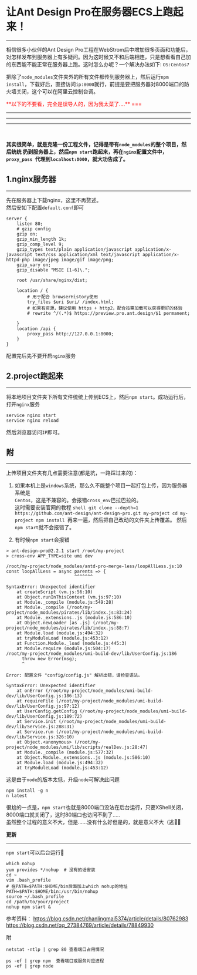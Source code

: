 # 让Ant Design Pro在服务器ECS上跑起来！
---
相信很多小伙伴的Ant Design Pro工程在WebStrom后中增加很多页面和功能后，对怎样发布到服务器上有多疑问。因为这时候又不和后端相连，只是想看看自己加的东西能不能正常在服务器上跑。这时怎么办呢？一个解决办法如下:
`OS:Centos7`

把除了`node_modules`文件夹外的所有文件都传到服务器上，然后运行`npm install`，下载好后，直接访问`ip:8000`就行，前提是要把服务器对8000端口的防火墙关闭，这个可以在阿里云控制台调。

<font color='red'>
**以下的不要看，完全是误导人的，因为我太菜了....**
===
</font>

---
---
---
<br/>

**其实很简单，就是克隆一份工程文件，记得是带有`node_modules`的整个项目，然后统统	扔到服务器上，然后`npm start`跑起来，再在`nginx`配置文件中，`proxy_pass `代理到`localhost:8000`，就大功告成了。**


## 1.nginx服务器
----
先在服务器上下载nginx，这里不再赘述。  
然后安如下配置`default.conf`即可  
```shell
server {
    listen 80;
    # gzip config
    gzip on;
    gzip_min_length 1k;
    gzip_comp_level 9;
    gzip_types text/plain application/javascript application/x-javascript text/css application/xml text/javascript application/x-httpd-php image/jpeg image/gif image/png;
    gzip_vary on;
    gzip_disable "MSIE [1-6]\.";

    root /usr/share/nginx/dist;

    location / {
        # 用于配合 browserHistory使用
        try_files $uri $uri/ /index.html;
        # 如果有资源，建议使用 https + http2，配合按需加载可以获得更好的体验
        # rewrite ^/(.*)$ https://preview.pro.ant.design/$1 permanent;

    }
    location /api {
        proxy_pass http://127.0.0.1:8000;
    }
}
```
配置完后先不要开启`nginx`服务

## 2.project跑起来
---
将本地项目文件夹下所有文件统统上传到ECS上，然后`npm start`。成功运行后，打开`nginx`服务
```shell
service nginx start
service nginx reload
```
然后浏览器访问`IP`即可。


## 附
---
上传项目文件夹有几点需要注意(都是坑，一路踩过来的)：

 1. 如果本机上是`windows`系统，那么久不能整个项目一起打包上传，因为服务器系统是   
    `Centos`，这是不兼容的。会报错`cross_env`巴拉巴拉的。  
        这时需要安装官网的教程 ```shell git clone --depth=1
        https://github.com/ant-design/ant-design-pro.git my-project cd
        my-project npm install ```再来一遍，然后把自己改动的文件夹上传覆盖。 然后`npm
        start`就不会报错了。

    
2. 有时候`npm start`会报错
```shell
> ant-design-pro@2.2.1 start /root/my-project
> cross-env APP_TYPE=site umi dev

/root/my-project/node_modules/antd-pro-merge-less/loopAllLess.js:10
const loopAllLess = async parents => {
                          ^^^^^^^

SyntaxError: Unexpected identifier
    at createScript (vm.js:56:10)
    at Object.runInThisContext (vm.js:97:10)
    at Module._compile (module.js:549:28)
    at Module._compile (/root/my-project/node_modules/pirates/lib/index.js:83:24)
    at Module._extensions..js (module.js:586:10)
    at Object.newLoader [as .js] (/root/my-project/node_modules/pirates/lib/index.js:88:7)
    at Module.load (module.js:494:32)
    at tryModuleLoad (module.js:453:12)
    at Function.Module._load (module.js:445:3)
    at Module.require (module.js:504:17)
/root/my-project/node_modules/umi-build-dev/lib/UserConfig.js:186
      throw new Error(msg);
      ^

Error: 配置文件 "config/config.js" 解析出错，请检查语法。

SyntaxError: Unexpected identifier
    at onError (/root/my-project/node_modules/umi-build-dev/lib/UserConfig.js:186:13)
    at requireFile (/root/my-project/node_modules/umi-build-dev/lib/UserConfig.js:97:12)
    at UserConfig.getConfig (/root/my-project/node_modules/umi-build-dev/lib/UserConfig.js:189:72)
    at Service.init (/root/my-project/node_modules/umi-build-dev/lib/Service.js:288:31)
    at Service.run (/root/my-project/node_modules/umi-build-dev/lib/Service.js:326:10)
    at Object.<anonymous> (/root/my-project/node_modules/umi/lib/scripts/realDev.js:28:47)
    at Module._compile (module.js:577:32)
    at Object.Module._extensions..js (module.js:586:10)
    at Module.load (module.js:494:32)
    at tryModuleLoad (module.js:453:12)
```
这是由于`node`的版本太低，升级`node`可解决此问题
```shell
npm install -g n
n latest
```
很尬的一点是，`npm start`也就是8000端口没法在后台运行，只要XShell关闭，8000端口就关闭了，这时80端口也访问不到了.....  
虽然整个过程的意义不大，但是......没有什么好但是的，就是意义不大（逃🏃‍♂️


**更新**

----
`npm start`可以后台运行👏  
```shell
which nohup
yum provides */nohup  # 没有的话安装
cd ~
vim .bash_profile
# 在PATH=$PATH:$HOME/bin后面加上which nohup的地址
PATH=$PATH:$HOME/bin:/usr/bin/nohup
source ~/.bash_profile
cd /path/to/your/project
nohup npm start &
```
参考资料：
https://blog.csdn.net/chanlingmai5374/article/details/80762983
https://blog.csdn.net/qq_27384769/article/details/78849930

附
```shell
netstat -ntlp | grep 80 查看端口占用情况

ps -ef | grep npm  查看端口或服务对应进程
ps -ef | grep node
```
